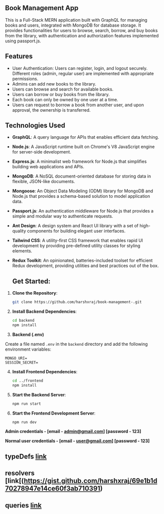 ## **Book Management App**
This is a Full-Stack MERN application built with GraphQL for managing books and users, integrated with MongoDB for database storage. 
It provides functionalities for users to browse, search, borrow, and buy books from the library, with authentication and authorization features implemented using passport.js.

## Features
- User Authentication: Users can register, login, and logout securely. Different roles (admin, regular user) are implemented with appropriate permissions.
- Admins can add new books to the library.
- Users can browse and search for available books.
- Users can borrow or buy books from the library.
- Each book can only be owned by one user at a time.
- Users can request to borrow a book from another user, and upon approval, the ownership is transferred.

## Technologies Used
- **GraphQL**: A query language for APIs that enables efficient data fetching.
- **Node.js**: A JavaScript runtime built on Chrome's V8 JavaScript engine for server-side development.
- **Express.js**: A minimalist web framework for Node.js that simplifies building web applications and APIs.
- **MongoDB**: A NoSQL document-oriented database for storing data in flexible, JSON-like documents.
- **Mongoose**: An Object Data Modeling (ODM) library for MongoDB and Node.js that provides a schema-based solution to model application data.
- **Passport.js**: An authentication middleware for Node.js that provides a simple and modular way to authenticate requests.
- **Ant Design**: A design system and React UI library with a set of high-quality components for building elegant user interfaces.
- **Tailwind CSS**: A utility-first CSS framework that enables rapid UI development by providing pre-defined utility classes for styling elements.
- **Redux Toolkit**: An opinionated, batteries-included toolset for efficient Redux development, providing utilities and best practices out of the box.

  ## Get Started:
1. **Clone the Repository**:

   ```bash
   git clone https://github.com/harshxraj/book-management-.git
   ```

2. **Install Backend Dependencies**:

   ```bash
   cd backend
   npm install
   ```

3. **Backend (.env)**

 Create a file named `.env` in the `backend` directory and add the following environment variables:

  ```
  MONGO_URI=
  SESSION_SECRET=
  ```
4. **Install Frontend Dependencies**:

   ```bash
   cd ../frontend
   npm install
   ```

5. **Start the Backend Server**:

   ```bash
   npm run start
   ```

6. **Start the Frontend Development Server**:

   ```bash
   npm run dev
   ```
**Admin credentials - [email - admin@gmail.com] [password - 123]**

**Normal user credentials - [email - user@gmail.com] [password - 123]**

## typeDefs [link](https://gist.github.com/harshxraj/3897a4a0bcef1a2153d3790029e9902d)
## resolvers [link[(https://gist.github.com/harshxraj/69e1b1d70278947e14ce60f3ab710391)
## queries [link](https://gist.github.com/harshxraj/745d877353f3ddd99c5bc0f98ceef38d)
